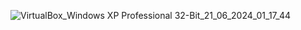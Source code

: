 ![VirtualBox_Windows XP Professional 32-Bit_21_06_2024_01_17_44](https://github.com/sphinxlogic/Windows-Server-2003-Source-Kit/assets/8218836/e0427ea5-04a2-4ebd-9b67-9cbe7db3f5dd)

